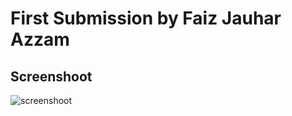 # First Submission by Faiz Jauhar Azzam
## Screenshoot
![screenshoot](https://user-images.githubusercontent.com/116002961/202756292-e247eb64-92d4-4c97-aba2-244b6b037226.jpg)
